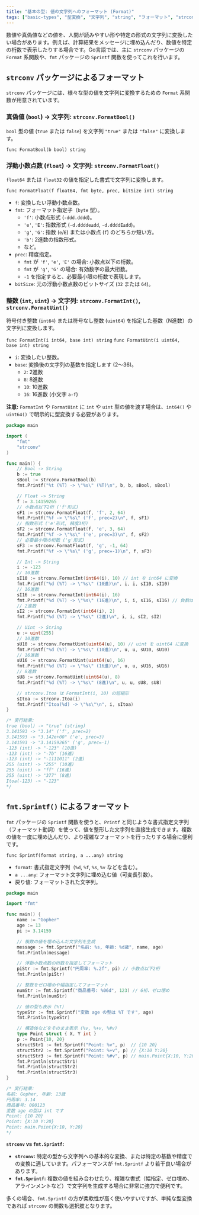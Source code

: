 ```yaml
---
title: "基本の型: 値の文字列へのフォーマット (Format)"
tags: ["basic-types", "型変換", "文字列", "string", "フォーマット", "strconv", "FormatBool", "FormatFloat", "FormatInt", "FormatUint", "fmt", "Sprintf"]
---
```


数値や真偽値などの値を、人間が読みやすい形や特定の形式の文字列に変換したい場合があります。例えば、計算結果をメッセージに埋め込んだり、数値を特定の桁数で表示したりする場合です。Go言語では、主に `strconv` パッケージの `Format` 系関数や、`fmt` パッケージの `Sprintf` 関数を使ってこれを行います。

## `strconv` パッケージによるフォーマット

`strconv` パッケージには、様々な型の値を文字列に変換するための `Format` 系関数が用意されています。

### 真偽値 (`bool`) -> 文字列: `strconv.FormatBool()`

`bool` 型の値 (`true` または `false`) を文字列 `"true"` または `"false"` に変換します。

`func FormatBool(b bool) string`

### 浮動小数点数 (`float`) -> 文字列: `strconv.FormatFloat()`

`float64` または `float32` の値を指定した書式で文字列に変換します。

`func FormatFloat(f float64, fmt byte, prec, bitSize int) string`

*   `f`: 変換したい浮動小数点数。
*   `fmt`: フォーマット指定子（`byte` 型）。
    *   `'f'`: 小数点形式 (`-ddd.dddd`)。
    *   `'e'`, `'E'`: 指数形式 (`-d.dddde±dd`, `-d.ddddE±dd`)。
    *   `'g'`, `'G'`: 指数 (`e`/`E`) または小数点 (`f`) のどちらか短い方。
    *   `'b'`: 2進数の指数形式。
    *   など。
*   `prec`: 精度指定。
    *   `fmt` が `'f'`, `'e'`, `'E'` の場合: 小数点以下の桁数。
    *   `fmt` が `'g'`, `'G'` の場合: 有効数字の最大桁数。
    *   `-1` を指定すると、必要最小限の桁数で表現します。
*   `bitSize`: 元の浮動小数点数のビットサイズ (`32` または `64`)。

### 整数 (`int`, `uint`) -> 文字列: `strconv.FormatInt()`, `strconv.FormatUint()`

符号付き整数 (`int64`) または符号なし整数 (`uint64`) を指定した基数（N進数）の文字列に変換します。

`func FormatInt(i int64, base int) string`
`func FormatUint(i uint64, base int) string`

*   `i`: 変換したい整数。
*   `base`: 変換後の文字列の基数を指定します (2〜36)。
    *   `2`: 2進数
    *   `8`: 8進数
    *   `10`: 10進数
    *   `16`: 16進数 (小文字 `a-f`)

**注意:** `FormatInt` や `FormatUint` に `int` や `uint` 型の値を渡す場合は、`int64()` や `uint64()` で明示的に型変換する必要があります。

```go title="strconv.Format 系関数の使用例"
package main

import (
	"fmt"
	"strconv"
)

func main() {
	// Bool -> String
	b := true
	sBool := strconv.FormatBool(b)
	fmt.Printf("%t (%T) -> \"%s\" (%T)\n", b, b, sBool, sBool)

	// Float -> String
	f := 3.14159265
	// 小数点以下2桁 ('f'形式)
	sF1 := strconv.FormatFloat(f, 'f', 2, 64)
	fmt.Printf("%f -> \"%s\" ('f', prec=2)\n", f, sF1)
	// 指数形式 ('e'形式, 精度3桁)
	sF2 := strconv.FormatFloat(f, 'e', 3, 64)
	fmt.Printf("%f -> \"%s\" ('e', prec=3)\n", f, sF2)
	// 必要最小限の桁数 ('g'形式)
	sF3 := strconv.FormatFloat(f, 'g', -1, 64)
	fmt.Printf("%f -> \"%s\" ('g', prec=-1)\n", f, sF3)

	// Int -> String
	i := -123
	// 10進数
	sI10 := strconv.FormatInt(int64(i), 10) // int を int64 に変換
	fmt.Printf("%d (%T) -> \"%s\" (10進)\n", i, i, sI10, sI10)
	// 16進数
	sI16 := strconv.FormatInt(int64(i), 16)
	fmt.Printf("%d (%T) -> \"%s\" (16進)\n", i, i, sI16, sI16) // 負数は2の補数表現になる場合がある
	// 2進数
	sI2 := strconv.FormatInt(int64(i), 2)
	fmt.Printf("%d (%T) -> \"%s\" (2進)\n", i, i, sI2, sI2)

	// Uint -> String
	u := uint(255)
	// 10進数
	sU10 := strconv.FormatUint(uint64(u), 10) // uint を uint64 に変換
	fmt.Printf("%d (%T) -> \"%s\" (10進)\n", u, u, sU10, sU10)
	// 16進数
	sU16 := strconv.FormatUint(uint64(u), 16)
	fmt.Printf("%d (%T) -> \"%s\" (16進)\n", u, u, sU16, sU16)
	// 8進数
	sU8 := strconv.FormatUint(uint64(u), 8)
	fmt.Printf("%d (%T) -> \"%s\" (8進)\n", u, u, sU8, sU8)

	// strconv.Itoa は FormatInt(i, 10) の短縮形
	sItoa := strconv.Itoa(i)
	fmt.Printf("Itoa(%d) -> \"%s\"\n", i, sItoa)
}

/* 実行結果:
true (bool) -> "true" (string)
3.141593 -> "3.14" ('f', prec=2)
3.141593 -> "3.142e+00" ('e', prec=3)
3.141593 -> "3.14159265" ('g', prec=-1)
-123 (int) -> "-123" (10進)
-123 (int) -> "-7b" (16進)
-123 (int) -> "-1111011" (2進)
255 (uint) -> "255" (10進)
255 (uint) -> "ff" (16進)
255 (uint) -> "377" (8進)
Itoa(-123) -> "-123"
*/
```

## `fmt.Sprintf()` によるフォーマット

`fmt` パッケージの `Sprintf` 関数を使うと、`Printf` と同じような書式指定文字列（フォーマット動詞）を使って、値を整形した文字列を直接生成できます。複数の値を一度に埋め込んだり、より複雑なフォーマットを行ったりする場合に便利です。

`func Sprintf(format string, a ...any) string`

*   `format`: 書式指定文字列（`%d`, `%f`, `%s`, `%v` などを含む）。
*   `a ...any`: フォーマット文字列に埋め込む値（可変長引数）。
*   戻り値: フォーマットされた文字列。

```go title="fmt.Sprintf の使用例"
package main

import "fmt"

func main() {
	name := "Gopher"
	age := 13
	pi := 3.14159

	// 複数の値を埋め込んだ文字列を生成
	message := fmt.Sprintf("名前: %s, 年齢: %d歳", name, age)
	fmt.Println(message)

	// 浮動小数点数の桁数を指定してフォーマット
	piStr := fmt.Sprintf("円周率: %.2f", pi) // 小数点以下2桁
	fmt.Println(piStr)

	// 整数をゼロ埋めや幅指定してフォーマット
	numStr := fmt.Sprintf("商品番号: %06d", 123) // 6桁、ゼロ埋め
	fmt.Println(numStr)

	// 値の型も表示 (%T)
	typeStr := fmt.Sprintf("変数 age の型は %T です", age)
	fmt.Println(typeStr)

	// 構造体などをそのまま表示 (%v, %+v, %#v)
	type Point struct { X, Y int }
	p := Point{10, 20}
	structStr1 := fmt.Sprintf("Point: %v", p)  // {10 20}
	structStr2 := fmt.Sprintf("Point: %+v", p) // {X:10 Y:20}
	structStr3 := fmt.Sprintf("Point: %#v", p) // main.Point{X:10, Y:20}
	fmt.Println(structStr1)
	fmt.Println(structStr2)
	fmt.Println(structStr3)
}

/* 実行結果:
名前: Gopher, 年齢: 13歳
円周率: 3.14
商品番号: 000123
変数 age の型は int です
Point: {10 20}
Point: {X:10 Y:20}
Point: main.Point{X:10, Y:20}
*/
```

**`strconv` vs `fmt.Sprintf`:**

*   **`strconv`:** 特定の型から文字列への基本的な変換、または特定の基数や精度での変換に適しています。パフォーマンスが `fmt.Sprintf` より若干良い場合があります。
*   **`fmt.Sprintf`:** 複数の値を組み合わせたり、複雑な書式（幅指定、ゼロ埋め、アラインメントなど）で文字列を生成する場合に非常に強力で便利です。

多くの場合、`fmt.Sprintf` の方が柔軟性が高く使いやすいですが、単純な型変換であれば `strconv` の関数も選択肢となります。